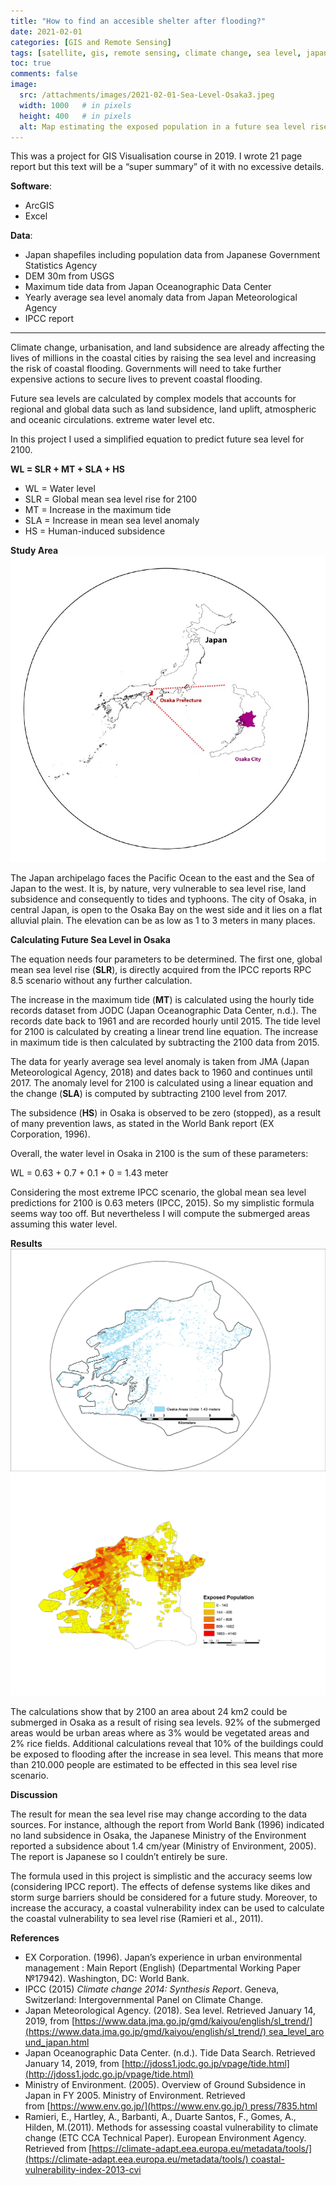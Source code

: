 ```yaml
---
title: "How to find an accesible shelter after flooding?"
date: 2021-02-01
categories: [GIS and Remote Sensing]
tags: [satellite, gis, remote sensing, climate change, sea level, japan, ipcc] # TAG names should always be lowercase
toc: true
comments: false
image:
  src: /attachments/images/2021-02-01-Sea-Level-Osaka3.jpeg
  width: 1000   # in pixels
  height: 400   # in pixels
  alt: Map estimating the exposed population in a future sea level rise scenario
---
```


This was a project for GIS Visualisation course in 2019. I wrote 21 page report but this text will be a “super summary” of it with no excessive details.

**Software**: 
- ArcGIS
- Excel
  
**Data**: 
- Japan shapefiles including population data from Japanese Government Statistics Agency
- DEM 30m from USGS
- Maximum tide data from Japan Oceanographic Data Center
- Yearly average sea level anomaly data from Japan Meteorological Agency
- IPCC report

---
Climate change, urbanisation, and land subsidence are already affecting the lives of millions in the coastal cities by raising the sea level and increasing the risk of coastal flooding. Governments will need to take further expensive actions to secure lives to prevent coastal flooding.

Future sea levels are calculated by complex models that accounts for regional and global data such as land subsidence, land uplift, atmospheric and oceanic circulations. extreme water level etc.

In this project I used a simplified equation to predict future sea level for 2100.

**WL = SLR + MT + SLA + HS**

-   WL = Water level
-   SLR = Global mean sea level rise for 2100
-   MT = Increase in the maximum tide
-   SLA = Increase in mean sea level anomaly
-   HS = Human-induced subsidence

**Study Area**
![Osaka](/attachments/images/2021-02-01-Sea-Level-Osaka.jpg)

The Japan archipelago faces the Pacific Ocean to the east and the Sea of Japan to the west. It is, by nature, very vulnerable to sea level rise, land subsidence and consequently to tides and typhoons. The city of Osaka, in central Japan, is open to the Osaka Bay on the west side and it lies on a flat alluvial plain. The elevation can be as low as 1 to 3 meters in many places.

**Calculating Future Sea Level in Osaka**

The equation needs four parameters to be determined. The first one, global mean sea level rise (**SLR**), is directly acquired from the IPCC reports RPC 8.5 scenario without any further calculation.

The increase in the maximum tide (**MT**) is calculated using the hourly tide records dataset from JODC (Japan Oceanographic Data Center, n.d.). The records date back to 1961 and are recorded hourly until 2015. The tide level for 2100 is calculated by creating a linear trend line equation. The increase in maximum tide is then calculated by subtracting the 2100 data from 2015.

The data for yearly average sea level anomaly is taken from JMA (Japan Meteorological Agency, 2018) and dates back to 1960 and continues until 2017. The anomaly level for 2100 is calculated using a linear equation and the change (**SLA**) is computed by subtracting 2100 level from 2017.

The subsidence (**HS**) in Osaka is observed to be zero (stopped), as a result of many prevention laws, as stated in the World Bank report (EX Corporation, 1996).

Overall, the water level in Osaka in 2100 is the sum of these parameters:

WL = 0.63 + 0.7 + 0.1 + 0 = 1.43 meter

Considering the most extreme IPCC scenario, the global mean sea level predictions for 2100 is 0.63 meters (IPCC, 2015). So my simplistic formula seems way too off. But nevertheless I will compute the submerged areas assuming this water level.

**Results**
![Osaka2](/attachments/images/2021-02-01-Sea-Level-Osaka2.jpg)
![Osaka](/attachments/images/2021-02-01-Sea-Level-Osaka3.jpeg)

The calculations show that by 2100 an area about 24 km2 could be submerged in Osaka as a result of rising sea levels. 92% of the submerged areas would be urban areas where as 3% would be vegetated areas and 2% rice fields. Additional calculations reveal that 10% of the buildings could be exposed to flooding after the increase in sea level. This means that more than 210.000 people are estimated to be effected in this sea level rise scenario.

**Discussion**

The result for mean the sea level rise may change according to the data sources. For instance, although the report from World Bank (1996) indicated no land subsidence in Osaka, the Japanese Ministry of the Environment reported a subsidence about 1.4 cm/year (Ministry of Environment, 2005). The report is Japanese so I couldn’t entirely be sure.

The formula used in this project is simplistic and the accuracy seems low (considering IPCC report). The effects of defense systems like dikes and storm surge barriers should be considered for a future study. Moreover, to increase the accuracy, a coastal vulnerability index can be used to calculate the coastal vulnerability to sea level rise (Ramieri et al., 2011).

**References**

- EX Corporation. (1996). Japan’s experience in urban environmental management : Main Report (English) (Departmental Working Paper №17942). Washington, DC: World Bank.
- IPCC (2015) _Climate change 2014: Synthesis Report_. Geneva, Switzerland: Intergovernmental Panel on Climate Change.
- Japan Meteorological Agency. (2018). Sea level. Retrieved January 14, 2019, from [https://www.data.jma.go.jp/gmd/kaiyou/english/sl_trend/](https://www.data.jma.go.jp/gmd/kaiyou/english/sl_trend/) sea_level_around_japan.html
- Japan Oceanographic Data Center. (n.d.). Tide Data Search. Retrieved January 14, 2019, from [http://jdoss1.jodc.go.jp/vpage/tide.html](http://jdoss1.jodc.go.jp/vpage/tide.html)
- Ministry of Environment. (2005). Overview of Ground Subsidence in Japan in FY 2005. Ministry of Environment. Retrieved from [https://www.env.go.jp/](https://www.env.go.jp/) press/7835.html
- Ramieri, E., Hartley, A., Barbanti, A., Duarte Santos, F., Gomes, A., Hilden, M.(2011). Methods for assessing coastal vulnerability to climate change (ETC CCA Technical Paper). European Environment Agency. Retrieved from [https://climate-adapt.eea.europa.eu/metadata/tools/](https://climate-adapt.eea.europa.eu/metadata/tools/) coastal-vulnerability-index-2013-cvi